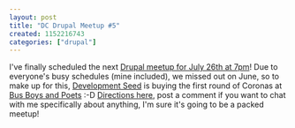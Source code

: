 ```yaml
--- 
layout: post
title: "DC Drupal Meetup #5"
created: 1152216743
categories: ["drupal"]
---
```

I've finally scheduled the next <a href="http://drupal.org/node/72498">Drupal meetup for July 26th at 7pm</a>! Due to everyone's busy schedules (mine included), we missed out on June, so to make up for this, <a href="http://developmentseed.org">Development Seed</a> is buying the first round of Coronas at <a href="http://www.busboysandpoets.com/">Bus Boys and Poets</a> :-D <a href="http://maps.google.com/maps?f=q&hl=en&q=2021+14th+st,+20009&ie=UTF8&ll=38.921289,-77.031841&spn=0.025776,0.090294&om=1">Directions here</a>, post a comment if you want to chat with me specifically about anything, I'm sure it's going to be a packed meetup!
